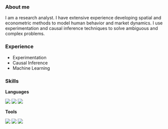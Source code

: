 
  

	

### About me

I am a research analyst. I have extensive experience developing spatial and econometric methods to model human behavior and market dynamics. I use experimentation and causal inference techniques to solve ambiguous and complex problems. 

### Experience

* Experimentation 
* Causal Inference
* Machine Learning
  
### Skills

**Languages**

<img src="https://img.shields.io/badge/Python-3776AB?style=flat&logo=Python&logoColor=white"/> <img src="https://img.shields.io/badge/R-276DC3?style=flat&logo=R&logoColor=white"/> <img src="https://img.shields.io/badge/MySQL-4479A1?style=flat&logo=MySQL&logoColor=white"/> 


**Tools**

<img src="https://img.shields.io/badge/Power BI-F2C811?style=flat&logo=Power BI&logoColor=white"/> <img src="https://img.shields.io/badge/Tableau-E97627?style=flat&logo=Tableau&logoColor=white"/> <img src="https://img.shields.io/badge/Git-F05032?style=flat&logo=Git&logoColor=white"/> 

